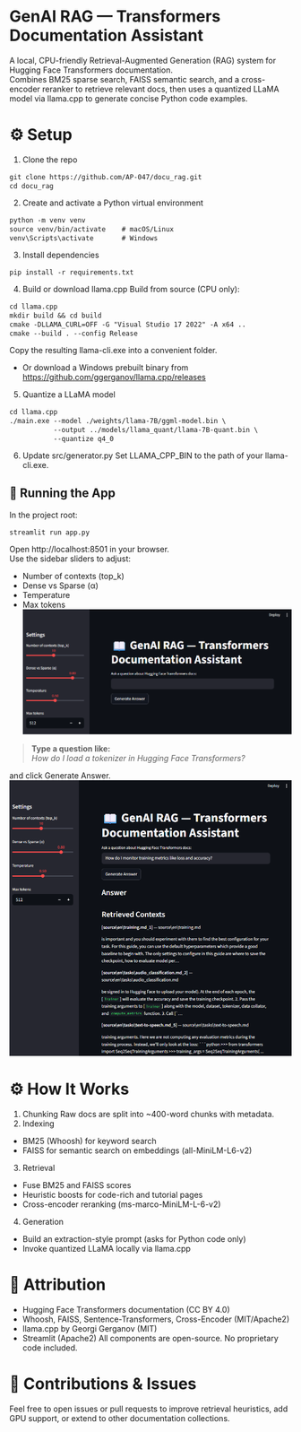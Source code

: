 # GenAI RAG — Transformers Documentation Assistant
 
A local, CPU-friendly Retrieval-Augmented Generation (RAG) system for Hugging Face Transformers documentation.
<br> Combines BM25 sparse search, FAISS semantic search, and a cross-encoder reranker to retrieve relevant docs, then uses a quantized LLaMA model via llama.cpp to generate concise Python code examples.

# ⚙️ Setup

1. Clone the repo
```
git clone https://github.com/AP-047/docu_rag.git
cd docu_rag
```

2. Create and activate a Python virtual environment
```
python -m venv venv
source venv/bin/activate    # macOS/Linux
venv\Scripts\activate       # Windows
```

3. Install dependencies
```
pip install -r requirements.txt
```

4. Build or download llama.cpp
Build from source (CPU only):
```
cd llama.cpp
mkdir build && cd build
cmake -DLLAMA_CURL=OFF -G "Visual Studio 17 2022" -A x64 ..
cmake --build . --config Release
```
Copy the resulting llama-cli.exe into a convenient folder.

- Or download a Windows prebuilt binary from
https://github.com/ggerganov/llama.cpp/releases

5. Quantize a LLaMA model
```
cd llama.cpp
./main.exe --model ./weights/llama-7B/ggml-model.bin \
           --output ../models/llama_quant/llama-7B-quant.bin \
           --quantize q4_0
```

6. Update src/generator.py
Set LLAMA_CPP_BIN to the path of your llama-cli.exe.

🚀 Running the App
---

In the project root:
```
streamlit run app.py
```
Open http://localhost:8501 in your browser.
<br>
Use the sidebar sliders to adjust:
- Number of contexts (top_k)
- Dense vs Sparse (α)
- Temperature
- Max tokens
<br> <img src="data\cover_images\image_1.png" alt="Detective Profile" width="700" height="auto">


> **Type a question like:**  
> *How do I load a tokenizer in Hugging Face Transformers?*

and click Generate Answer.
<br> <img src="data\cover_images\image_2.png" alt="Detective Profile" width="700" height="auto">


# ⚙️ How It Works
1. Chunking
Raw docs are split into ~400-word chunks with metadata.
2. Indexing
- BM25 (Whoosh) for keyword search
- FAISS for semantic search on embeddings (all-MiniLM-L6-v2)
3. Retrieval
- Fuse BM25 and FAISS scores
- Heuristic boosts for code-rich and tutorial pages
- Cross-encoder reranking (ms-marco-MiniLM-L-6-v2)
4. Generation
- Build an extraction-style prompt (asks for Python code only)
- Invoke quantized LLaMA locally via llama.cpp

# 📄 Attribution
- Hugging Face Transformers documentation (CC BY 4.0)
- Whoosh, FAISS, Sentence-Transformers, Cross-Encoder (MIT/Apache2)
- llama.cpp by Georgi Gerganov (MIT)
- Streamlit (Apache2)
All components are open-source. No proprietary code included.

# 🙏 Contributions & Issues
Feel free to open issues or pull requests to improve retrieval heuristics, add GPU support, or extend to other documentation collections.
